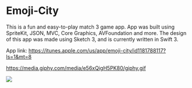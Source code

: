 # Emoji-City
This is a fun and easy-to-play match 3 game app. App was built using SpriteKit, JSON, MVC, Core Graphics, AVFoundation and more. The design of this app was made using Sketch 3, and is currently written in Swift 3.


App link: https://itunes.apple.com/us/app/emoji-city/id1181788117?ls=1&mt=8 

https://media.giphy.com/media/e56xQigH5PK80/giphy.gif

![](http://i.imgur.com/Ssfp7.gif)
